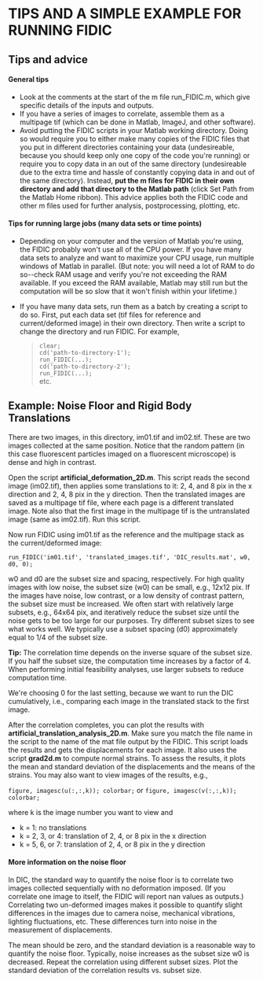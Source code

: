 # TIPS AND A SIMPLE EXAMPLE FOR RUNNING FIDIC

## Tips and advice

#### General tips
* Look at the comments at the start of the m file run_FIDIC.m, which give specific
details of the inputs and outputs.
* If you have a series of images to correlate, assemble them as a multipage tif
(which can be done in Matlab, ImageJ, and other software).
* Avoid putting the FIDIC scripts in your Matlab working directory. Doing so would
require you to either make many copies of the FIDIC files that you put in different
directories containing your data (undesireable, because you should keep only one copy of the
code you're running) or require you to copy data in an out of the same directory 
(undesireable due to the extra time and hassle of constantly copying data in and out of the 
same directory). Instead, **put the m files for FIDIC in their own directory and add that directory
to the Matlab path** (click Set Path from the Matlab Home ribbon). This advice applies
both the FIDIC code and other m files used for further analysis, postprocessing, plotting, etc.

#### Tips for running large jobs (many data sets or time points)
* Depending on your computer and the version of Matlab you're using, the FIDIC 
probably won't use all of the CPU power. If you have many data sets to analyze and want to 
maximize your CPU usage, run multiple windows of Matlab in parallel. (But note: 
you will need a lot of RAM to do so--check RAM usage and verify you're not exceeding 
the RAM available. If you exceed the RAM available, Matlab may still run but the 
computation will be so slow that it won't finish within your lifetime.)
* If you have many data sets, run them as a batch by creating a script to do so. First,
put each data set (tif files for reference and current/deformed image) in their own directory.
Then write a script to change the directory and run FIDIC. For example,

	>`clear;`\
	>`cd('path-to-directory-1');`\
	>`run_FIDIC(...);`\
	>`cd('path-to-directory-2');`\
	>`run_FIDIC(...);`\
	>etc.



## Example: Noise Floor and Rigid Body Translations

There are two images, in this directory, im01.tif and im02.tif. These are two images collected 
at the same position. Notice that the random pattern (in this case fluorescent
particles imaged on a fluorescent microscope) is dense and high in contrast.

Open the script **artificial_deformation_2D.m**. This script reads the second image
(im02.tif), then applies some translations to it: 2, 4, and 8 pix in the x direction
and 2, 4, 8 pix in the y direction. Then the translated images are saved as 
a multipage tif file, where each page is a different translated image. Note also
that the first image in the multipage tif is the untranslated image (same as 
im02.tif). Run this script.

Now run FIDIC using im01.tif as the reference and the multipage stack as the 
current/deformed image:

`run_FIDIC('im01.tif', 'translated_images.tif', 'DIC_results.mat', w0, d0, 0);`

w0 and d0 are the subset size and spacing, respectively. For high quality images with low noise,
the subset size (w0) can be small, e.g., 12x12 pix. If the images have noise, low contrast, or
a low density of contrast pattern, the subset size must be increased. We often start
with relatively large subsets, e.g., 64x64 pix, and iteratively reduce the subset
size until the noise gets to be too large for our purposes. Try different
subset sizes to see what works well. We typically use a subset spacing (d0) 
approximately equal to 1/4 of the subset size.

**Tip:** The correlation time depends on the inverse square of the subset size.
If you half the subset size, the computation time increases by a factor of 4. When
performing initial feasibility analyses, use larger subsets to reduce computation time.

We're choosing 0 for the last setting, because we want to run the DIC cumulatively,
i.e., comparing each image in the translated stack to the first image.

After the correlation completes, you can plot the results with 
**artificial_translation_analysis_2D.m**. Make sure you match the file name in the script
to the name of the mat file output by the FIDIC. This script loads the results and gets
the displacements for each image. It also uses the script **grad2d.m** to compute
normal strains. To assess the results, it plots the mean and standard deviation 
of the displacements and the means of the strains.
You may also want to view images of the results, e.g., 

`figure, imagesc(u(:,:,k)); colorbar;` or
`figure, imagesc(v(:,:,k)); colorbar;`

where k is the image number you want to view and
- k = 1: no translations
- k = 2, 3, or 4: translation of 2, 4, or 8 pix in the x direction
- k = 5, 6, or 7: translation of 2, 4, or 8 pix in the y direction


#### More information on the noise floor

In DIC, the standard way to quantify the noise floor is to correlate two images 
collected sequentially with no deformation imposed. (If you correlate one image to itself, the FIDIC will 
report nan values as outputs.) Correlating two un-deformed images makes it possible to quantify slight differences 
in the images due to camera noise, mechanical vibrations, lighting fluctuations, etc.
These differences turn into noise in the measurement of displacements. 

The mean should be zero, and the standard deviation is a reasonable way to
quantify the noise floor. Typically, noise increases as the subset size w0 is 
decreased. Repeat the correlation using different subset sizes. 
Plot the standard deviation of the correlation results vs. subset size.  
